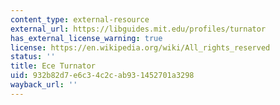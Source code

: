 ```yaml
---
content_type: external-resource
external_url: https://libguides.mit.edu/profiles/turnator
has_external_license_warning: true
license: https://en.wikipedia.org/wiki/All_rights_reserved
status: ''
title: Ece Turnator
uid: 932b82d7-e6c3-4c2c-ab93-1452701a3298
wayback_url: ''
---
```


